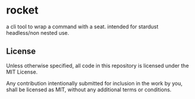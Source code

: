 # rocket

a cli tool to wrap a command with a seat.
intended for stardust headless/non nested use.


## License

Unless otherwise specified, all code in this repository is licensed under
the MIT License.

Any contribution intentionally submitted for inclusion in the work by you, shall be
licensed as MIT, without any additional terms or conditions.
